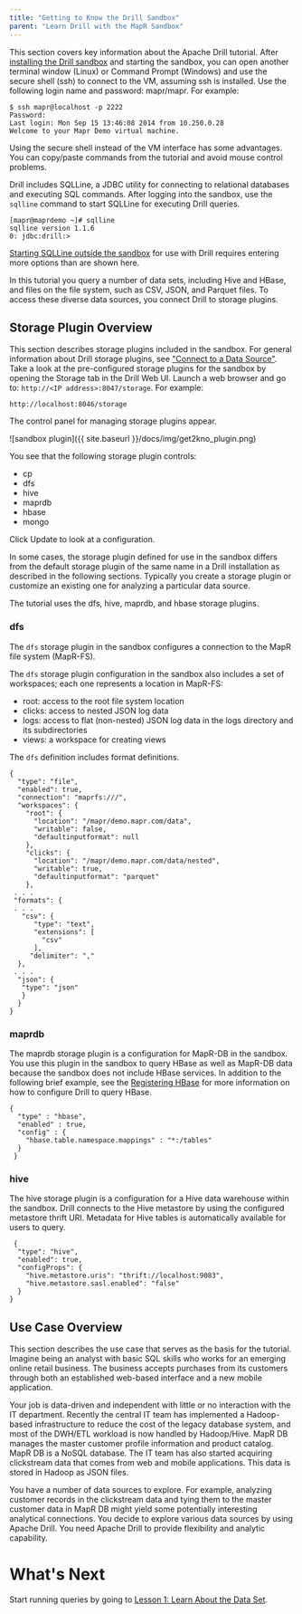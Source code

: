 ```yaml
---
title: "Getting to Know the Drill Sandbox"
parent: "Learn Drill with the MapR Sandbox"
---
```

This section covers key information about the Apache Drill tutorial. After [installing the Drill sandbox](/docs/installing-the-apache-drill-sandbox) and starting the sandbox, you can open another terminal window (Linux) or Command Prompt (Windows) and use the secure shell (ssh) to connect to the VM, assuming ssh is installed. Use the following login name and password: mapr/mapr. For
example:

    $ ssh mapr@localhost -p 2222
    Password:
    Last login: Mon Sep 15 13:46:08 2014 from 10.250.0.28
    Welcome to your Mapr Demo virtual machine.

Using the secure shell instead of the VM interface has some advantages. You can copy/paste commands from the tutorial and avoid mouse control problems.

Drill includes SQLLine, a JDBC utility for connecting to relational databases and executing SQL commands. After logging into the sandbox,  use the `sqlline` command to start SQLLine for executing Drill queries.  

    [mapr@maprdemo ~]# sqlline
    sqlline version 1.1.6
    0: jdbc:drill:>

[Starting SQLLine outside the sandbox](/docs/starting-stopping-drill) for use with Drill requires entering more options than are shown here. 

In this tutorial you query a number of data sets, including Hive and HBase, and files on the file system, such as CSV, JSON, and Parquet files. To access these diverse data sources, you connect Drill to storage plugins. 

## Storage Plugin Overview
This section describes storage plugins included in the sandbox. For general information about Drill storage plugins, see ["Connect to a Data Source"](/docs/connect-a-data-source-introduction).
Take a look at the pre-configured storage plugins for the sandbox by opening the Storage tab in the Drill Web UI. Launch a web browser and go to: `http://<IP address>:8047/storage`. For example:

    http://localhost:8046/storage

The control panel for managing storage plugins appear.

![sandbox plugin]({{ site.baseurl }}/docs/img/get2kno_plugin.png)

You see that the following storage plugin controls:

* cp
* dfs
* hive
* maprdb
* hbase
* mongo

Click Update to look at a configuration. 

In some cases, the storage plugin defined for use in the sandbox differs from the default storage plugin of the same name in a Drill installation as described in the following sections. Typically you create a storage plugin or customize an existing one for analyzing a particular data source. 

The tutorial uses the dfs, hive, maprdb, and hbase storage plugins. 

### dfs

The `dfs` storage plugin in the sandbox configures a connection to the MapR file system (MapR-FS). 

The `dfs` storage plugin configuration in the sandbox also includes a set of workspaces; each one represents a
location in MapR-FS:

  * root: access to the root file system location
  * clicks: access to nested JSON log data
  * logs: access to flat (non-nested) JSON log data in the logs directory and its subdirectories
  * views: a workspace for creating views

The `dfs` definition includes format definitions.

    {
      "type": "file",
      "enabled": true,
      "connection": "maprfs:///",
      "workspaces": {
        "root": {
          "location": "/mapr/demo.mapr.com/data",
          "writable": false,
          "defaultinputformat": null
        },
        "clicks": {
          "location": "/mapr/demo.mapr.com/data/nested",
          "writable": true,
          "defaultinputformat": "parquet"
        },
     . . .
     "formats": {
     . . .
       "csv": {
          "type": "text",
          "extensions": [
            "csv"
          ],
         "delimiter": ","
      },
     . . .
      "json": {
       "type": "json"
       }
      }
    }

### maprdb

The maprdb storage plugin is a configuration for MapR-DB in the sandbox. You use this plugin in the sandbox to query HBase as well as MapR-DB data because the sandbox does not include HBase services. In addition to the following brief example, see the [Registering HBase](/docs/hbase-storage-plugin) for more
information on how to configure Drill to query HBase.

    {
      "type" : "hbase",
      "enabled" : true,
      "config" : {
        "hbase.table.namespace.mappings" : "*:/tables"
      }
     }

### hive

The hive storage plugin is a configuration for a Hive data warehouse within the sandbox.
Drill connects to the Hive metastore by using the configured metastore thrift
URI. Metadata for Hive tables is automatically available for users to query.

     {
      "type": "hive",
      "enabled": true,
      "configProps": {
        "hive.metastore.uris": "thrift://localhost:9083",
        "hive.metastore.sasl.enabled": "false"
      }
    }

## Use Case Overview

This section describes the use case that serves as the basis for the tutorial. Imagine being an analyst with basic SQL skills who works for an
emerging online retail business. The business accepts purchases from its customers
through both an established web-based interface and a new mobile application.

Your job is data-driven and independent with little or no interaction with the IT department. Recently the central IT team
has implemented a Hadoop-based infrastructure to reduce the cost of the legacy
database system, and most of the DWH/ETL workload is now handled by
Hadoop/Hive. MapR DB manages the master customer profile information and product catalog. MapR DB is a NoSQL database. The IT team has also started
acquiring clickstream data that comes from web and mobile applications. This
data is stored in Hadoop as JSON files.

You have a number of data sources to explore.  For example, analyzing customer records in the clickstream data and tying them to the master customer data in MapR DB might yield some potentially interesting analytical connections. You decide to explore various data sources by using Apache Drill. You need Apache Drill to provide flexibility and analytic capability.

# What's Next

Start running queries by going to [Lesson 1: Learn About the Data
Set](/docs/lession-1-learn-about-the-data-set).


